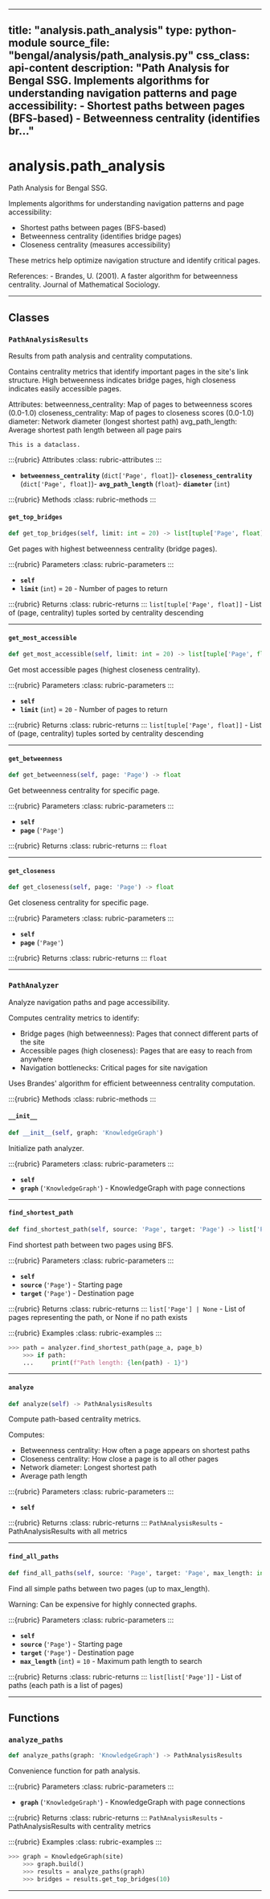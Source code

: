 
---
title: "analysis.path_analysis"
type: python-module
source_file: "bengal/analysis/path_analysis.py"
css_class: api-content
description: "Path Analysis for Bengal SSG.  Implements algorithms for understanding navigation patterns and page accessibility: - Shortest paths between pages (BFS-based) - Betweenness centrality (identifies br..."
---

# analysis.path_analysis

Path Analysis for Bengal SSG.

Implements algorithms for understanding navigation patterns and page accessibility:
- Shortest paths between pages (BFS-based)
- Betweenness centrality (identifies bridge pages)
- Closeness centrality (measures accessibility)

These metrics help optimize navigation structure and identify critical pages.

References:
    - Brandes, U. (2001). A faster algorithm for betweenness centrality.
      Journal of Mathematical Sociology.

---

## Classes

### `PathAnalysisResults`


Results from path analysis and centrality computations.

Contains centrality metrics that identify important pages in the
site's link structure. High betweenness indicates bridge pages,
high closeness indicates easily accessible pages.

Attributes:
    betweenness_centrality: Map of pages to betweenness scores (0.0-1.0)
    closeness_centrality: Map of pages to closeness scores (0.0-1.0)
    diameter: Network diameter (longest shortest path)
    avg_path_length: Average shortest path length between all page pairs

```{info}
This is a dataclass.
```

:::{rubric} Attributes
:class: rubric-attributes
:::
- **`betweenness_centrality`** (`dict['Page', float]`)- **`closeness_centrality`** (`dict['Page', float]`)- **`avg_path_length`** (`float`)- **`diameter`** (`int`)


:::{rubric} Methods
:class: rubric-methods
:::
#### `get_top_bridges`
```python
def get_top_bridges(self, limit: int = 20) -> list[tuple['Page', float]]
```

Get pages with highest betweenness centrality (bridge pages).



:::{rubric} Parameters
:class: rubric-parameters
:::
- **`self`**
- **`limit`** (`int`) = `20` - Number of pages to return

:::{rubric} Returns
:class: rubric-returns
:::
`list[tuple['Page', float]]` - List of (page, centrality) tuples sorted by centrality descending




---
#### `get_most_accessible`
```python
def get_most_accessible(self, limit: int = 20) -> list[tuple['Page', float]]
```

Get most accessible pages (highest closeness centrality).



:::{rubric} Parameters
:class: rubric-parameters
:::
- **`self`**
- **`limit`** (`int`) = `20` - Number of pages to return

:::{rubric} Returns
:class: rubric-returns
:::
`list[tuple['Page', float]]` - List of (page, centrality) tuples sorted by centrality descending




---
#### `get_betweenness`
```python
def get_betweenness(self, page: 'Page') -> float
```

Get betweenness centrality for specific page.



:::{rubric} Parameters
:class: rubric-parameters
:::
- **`self`**
- **`page`** (`'Page'`)

:::{rubric} Returns
:class: rubric-returns
:::
`float`




---
#### `get_closeness`
```python
def get_closeness(self, page: 'Page') -> float
```

Get closeness centrality for specific page.



:::{rubric} Parameters
:class: rubric-parameters
:::
- **`self`**
- **`page`** (`'Page'`)

:::{rubric} Returns
:class: rubric-returns
:::
`float`




---

### `PathAnalyzer`


Analyze navigation paths and page accessibility.

Computes centrality metrics to identify:
- Bridge pages (high betweenness): Pages that connect different parts of the site
- Accessible pages (high closeness): Pages that are easy to reach from anywhere
- Navigation bottlenecks: Critical pages for site navigation

Uses Brandes' algorithm for efficient betweenness centrality computation.




:::{rubric} Methods
:class: rubric-methods
:::
#### `__init__`
```python
def __init__(self, graph: 'KnowledgeGraph')
```

Initialize path analyzer.



:::{rubric} Parameters
:class: rubric-parameters
:::
- **`self`**
- **`graph`** (`'KnowledgeGraph'`) - KnowledgeGraph with page connections





---
#### `find_shortest_path`
```python
def find_shortest_path(self, source: 'Page', target: 'Page') -> list['Page'] | None
```

Find shortest path between two pages using BFS.



:::{rubric} Parameters
:class: rubric-parameters
:::
- **`self`**
- **`source`** (`'Page'`) - Starting page
- **`target`** (`'Page'`) - Destination page

:::{rubric} Returns
:class: rubric-returns
:::
`list['Page'] | None` - List of pages representing the path, or None if no path exists




:::{rubric} Examples
:class: rubric-examples
:::
```python
>>> path = analyzer.find_shortest_path(page_a, page_b)
    >>> if path:
    ...     print(f"Path length: {len(path) - 1}")
```


---
#### `analyze`
```python
def analyze(self) -> PathAnalysisResults
```

Compute path-based centrality metrics.

Computes:
- Betweenness centrality: How often a page appears on shortest paths
- Closeness centrality: How close a page is to all other pages
- Network diameter: Longest shortest path
- Average path length



:::{rubric} Parameters
:class: rubric-parameters
:::
- **`self`**

:::{rubric} Returns
:class: rubric-returns
:::
`PathAnalysisResults` - PathAnalysisResults with all metrics




---
#### `find_all_paths`
```python
def find_all_paths(self, source: 'Page', target: 'Page', max_length: int = 10) -> list[list['Page']]
```

Find all simple paths between two pages (up to max_length).

Warning: Can be expensive for highly connected graphs.



:::{rubric} Parameters
:class: rubric-parameters
:::
- **`self`**
- **`source`** (`'Page'`) - Starting page
- **`target`** (`'Page'`) - Destination page
- **`max_length`** (`int`) = `10` - Maximum path length to search

:::{rubric} Returns
:class: rubric-returns
:::
`list[list['Page']]` - List of paths (each path is a list of pages)




---


## Functions

### `analyze_paths`
```python
def analyze_paths(graph: 'KnowledgeGraph') -> PathAnalysisResults
```

Convenience function for path analysis.



:::{rubric} Parameters
:class: rubric-parameters
:::
- **`graph`** (`'KnowledgeGraph'`) - KnowledgeGraph with page connections

:::{rubric} Returns
:class: rubric-returns
:::
`PathAnalysisResults` - PathAnalysisResults with centrality metrics




:::{rubric} Examples
:class: rubric-examples
:::
```python
>>> graph = KnowledgeGraph(site)
    >>> graph.build()
    >>> results = analyze_paths(graph)
    >>> bridges = results.get_top_bridges(10)
```


---
